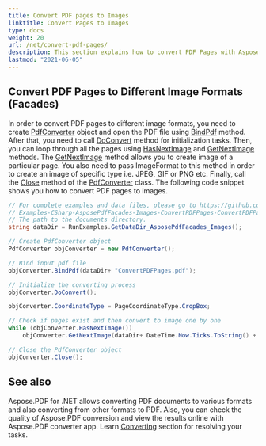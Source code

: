 ```yaml
---
title: Convert PDF pages to Images
linktitle: Convert Pages to Images
type: docs
weight: 20
url: /net/convert-pdf-pages/
description: This section explains how to convert PDF Pages with Aspose.PDF using PdfConverter class.
lastmod: "2021-06-05"
---
```


## Convert PDF Pages to Different Image Formats (Facades)

In order to convert PDF pages to different image formats, you need to create [PdfConverter](https://apireference.aspose.com/pdf/net/aspose.pdf.facades/pdfconverter) object and open the PDF file using [BindPdf](https://apireference.aspose.com/pdf/net/aspose.pdf.facades.facade/bindpdf/methods/3) method. After that, you need to call [DoConvert](https://apireference.aspose.com/pdf/net/aspose.pdf.facades/pdfconverter/methods/doconvert) method for initialization tasks. Then, you can loop through all the pages using [HasNextImage](https://apireference.aspose.com/pdf/net/aspose.pdf.facades/pdfconverter/methods/hasnextimage) and [GetNextImage](https://apireference.aspose.com/pdf/net/aspose.pdf.facades.pdfconverter/getnextimage/methods/6) methods. The [GetNextImage](https://apireference.aspose.com/pdf/net/aspose.pdf.facades.pdfconverter/getnextimage/methods/6) method allows you to create image of a particular page. You also need to pass ImageFormat to this method in order to create an image of specific type i.e. JPEG, GIF or PNG etc. Finally, call the [Close](https://apireference.aspose.com/pdf/net/aspose.pdf.facades/pdfconverter/methods/close) method of the [PdfConverter](https://apireference.aspose.com/pdf/net/aspose.pdf.facades/pdfconverter) class. The following code snippet shows you how to convert PDF pages to images.

```csharp
// For complete examples and data files, please go to https://github.com/aspose-pdf/Aspose.Pdf-for-.NET
// Examples-CSharp-AsposePdfFacades-Images-ConvertPDFPages-ConvertPDFPages.cs
// The path to the documents directory.
string dataDir = RunExamples.GetDataDir_AsposePdfFacades_Images();

// Create PdfConverter object
PdfConverter objConverter = new PdfConverter();

// Bind input pdf file
objConverter.BindPdf(dataDir+ "ConvertPDFPages.pdf");

// Initialize the converting process
objConverter.DoConvert();

objConverter.CoordinateType = PageCoordinateType.CropBox;           

// Check if pages exist and then convert to image one by one
while (objConverter.HasNextImage())
    objConverter.GetNextImage(dataDir+ DateTime.Now.Ticks.ToString() + "_out.jpg", System.Drawing.Imaging.ImageFormat.Jpeg);

// Close the PdfConverter object
objConverter.Close();
```

## See also

Aspose.PDF for .NET allows converting PDF documents to various formats and also converting from other formats to PDF. Also, you can check the quality of Aspose.PDF conversion and view the results online with Aspose.PDF converter app. Learn [Converting](/pdf/net/converting/) section for resolving your tasks.
